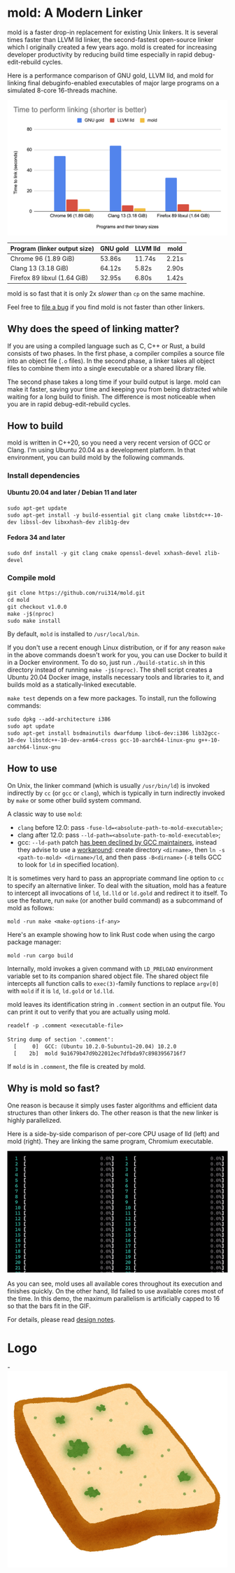 # mold: A Modern Linker

mold is a faster drop-in replacement for existing Unix linkers.
It is several times faster than LLVM lld linker, the second-fastest
open-source linker which I originally created a few years ago.
mold is created for increasing developer productivity by reducing
build time especially in rapid debug-edit-rebuild cycles.

Here is a performance comparison of GNU gold, LLVM lld, and mold for
linking final debuginfo-enabled executables of major large programs
on a simulated 8-core 16-threads machine.

![Link speed comparison](docs/comparison.png)

| Program (linker output size)  | GNU gold | LLVM lld | mold
|-------------------------------|----------|----------|--------
| Chrome 96 (1.89 GiB)          | 53.86s   | 11.74s   | 2.21s
| Clang 13 (3.18 GiB)           | 64.12s   | 5.82s    | 2.90s
| Firefox 89 libxul (1.64 GiB)  | 32.95s   | 6.80s    | 1.42s

mold is so fast that it is only 2x _slower_ than `cp` on the same
machine.

Feel free to [file a bug](https://github.com/rui314/mold/issues) if
you find mold is not faster than other linkers.

## Why does the speed of linking matter?

If you are using a compiled language such as C, C++ or Rust, a build
consists of two phases. In the first phase, a compiler compiles a
source file into an object file (`.o` files). In the second phase,
a linker takes all object files to combine them into a single executable
or a shared library file.

The second phase takes a long time if your build output is large.
mold can make it faster, saving your time and keeping you from being
distracted while waiting for a long build to finish. The difference is
most noticeable when you are in rapid debug-edit-rebuild cycles.

## How to build

mold is written in C++20, so you need a very recent version of GCC or
Clang. I'm using Ubuntu 20.04 as a development platform. In that
environment, you can build mold by the following commands.

### Install dependencies

#### Ubuntu 20.04 and later / Debian 11 and later

```shell
sudo apt-get update
sudo apt-get install -y build-essential git clang cmake libstdc++-10-dev libssl-dev libxxhash-dev zlib1g-dev
```

#### Fedora 34 and later

```shell
sudo dnf install -y git clang cmake openssl-devel xxhash-devel zlib-devel
```

### Compile mold

```shell
git clone https://github.com/rui314/mold.git
cd mold
git checkout v1.0.0
make -j$(nproc)
sudo make install
```

By default, `mold` is installed to `/usr/local/bin`.

If you don't use a recent enough Linux distribution, or if for any reason `make`
in the above commands doesn't work for you, you can use Docker to build it in
a Docker environment. To do so, just run `./build-static.sh` in this
directory instead of running `make -j$(nproc)`. The shell script creates a
Ubuntu 20.04 Docker image, installs necessary tools and libraries to it,
and builds mold as a statically-linked executable.

`make test` depends on a few more packages. To install, run the following commands:

```shell
sudo dpkg --add-architecture i386
sudo apt update
sudo apt-get install bsdmainutils dwarfdump libc6-dev:i386 lib32gcc-10-dev libstdc++-10-dev-arm64-cross gcc-10-aarch64-linux-gnu g++-10-aarch64-linux-gnu
```

## How to use

On Unix, the linker command (which is usually `/usr/bin/ld`) is
invoked indirectly by `cc` (or `gcc` or `clang`), which is typically
in turn indirectly invoked by `make` or some other build system command.

A classic way to use `mold`:

- `clang` before 12.0: pass `-fuse-ld=<absolute-path-to-mold-executable>`;
- clang after 12.0: pass `--ld-path=<absolute-path-to-mold-executable>`;
- gcc: `--ld-path` patch [has been declined by GCC maintainers](https://gcc.gnu.org/pipermail/gcc-patches/2021-June/573833.html), instead they advise to use a [workaround](https://gcc.gnu.org/pipermail/gcc-patches/2021-June/573823.html): create directory `<dirname>`, then `ln -s <path-to-mold> <dirname>/ld`, and then pass `-B<dirname>` (`-B` tells GCC to look for `ld` in specified location).

It is sometimes very hard to pass an appropriate command line option
to `cc` to specify an alternative linker.  To deal with the situation,
mold has a feature to intercept all invocations of `ld`, `ld.lld` or
`ld.gold` and redirect it to itself. To use the feature, run `make`
(or another build command) as a subcommand of mold as follows:

```shell
mold -run make <make-options-if-any>
```

Here's an example showing how to link Rust code when using the
cargo package manager:

```shell
mold -run cargo build
```

Internally, mold invokes a given command with `LD_PRELOAD` environment
variable set to its companion shared object file. The shared object
file intercepts all function calls to `exec(3)`-family functions to
replace `argv[0]` with `mold` if it is `ld`, `ld.gold` or `ld.lld`.

mold leaves its identification string in `.comment` section in an output
file. You can print it out to verify that you are actually using mold.

```shell
readelf -p .comment <executable-file>

String dump of section '.comment':
  [     0]  GCC: (Ubuntu 10.2.0-5ubuntu1~20.04) 10.2.0
  [    2b]  mold 9a1679b47d9b22012ec7dfbda97c8983956716f7
```

If `mold` is in `.comment`, the file is created by mold.

## Why is mold so fast?

One reason is because it simply uses faster algorithms and efficient
data structures than other linkers do. The other reason is that the
new linker is highly parallelized.

Here is a side-by-side comparison of per-core CPU usage of lld (left)
and mold (right). They are linking the same program, Chromium
executable.

![CPU usage comparison in htop animation](docs/htop.gif)

As you can see, mold uses all available cores throughout its execution
and finishes quickly. On the other hand, lld failed to use available
cores most of the time. In this demo, the maximum parallelism is
artificially capped to 16 so that the bars fit in the GIF.

For details, please read [design notes](docs/design.md).

# Logo

-![mold image](docs/mold.jpg)
